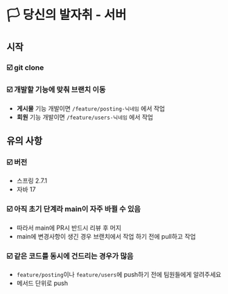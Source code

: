 #   🏳️‍ ️당신의 발자취 - 서버

## 시작

### ☑️ git clone

### ☑️ 개발할 기능에 맞춰 브랜치 이동

- **게시물** 기능 개발이면 `/feature/posting-닉네임` 에서 작업 
- **회원** 기능 개발이면 `/feature/users-닉네임` 에서 작업

## 유의 사항

### ☑️ 버전
- 스프링 2.7.1
- 자바 17

### ☑️ 아직 초기 단계라 main이 자주 바뀔 수  있음
- 따라서 main에 PR시 반드시 리뷰 후 머지
- main에 변경사항이 생긴 경우 브랜치에서 작업 하기 전에 pull하고 작업

### ☑️ 같은 코드를 동시에 건드리는 경우가 많음
- `feature/posting`이나 `feature/users`에 push하기 전에 팀원들에게 알려주세요
- 메서드 단위로 push
